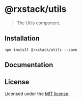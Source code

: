 # @rxstack/utils

> The Utils component.

## Installation

```
npm install @rxstack/utils --save
```

## Documentation

## License

Licensed under the [MIT license](LICENSE).